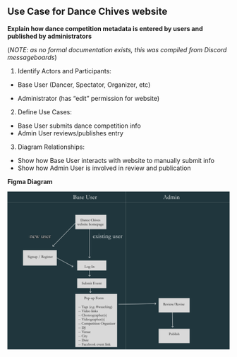 ## Use Case for Dance Chives website

**Explain how dance competition metadata is entered by users and published by administrators**

(_NOTE: as no formal documentation exists, this was compiled from Discord messageboards_)

1. Identify Actors and Participants:
   
* Base User (Dancer, Spectator, Organizer, etc)
  
* Administrator (has “edit” permission for website)
  
2. Define Use Cases:
* Base User submits dance competition info
* Admin User reviews/publishes entry
3. Diagram Relationships:
* Show how Base User interacts with website to manually submit info
* Show how Admin User is involved in review and publication


**Figma Diagram**

![Dance Chives User Admin Workflow](images/Use_Case_Diagram_for_Event_Submissions.png)
